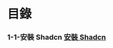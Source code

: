 # 目錄

### 1-1-安裝 Shadcn [安裝 Shadcn](https://github.com/dino5168/Documents/blob/master/Shadcn/1-1-%E5%AE%89%E8%A3%9DShadcn.md)
